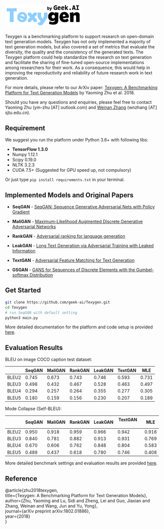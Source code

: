 <h1><img src="docs/fig/texygen-01.png" width="250"></h1>

Texygen is a benchmarking platform to support research on open-domain text generation models. Texygen has not only implemented a majority of text generation models, but also covered a set of metrics that evaluate the diversity, the quality and the consistency of the generated texts. The Texygen platform could help standardize the research on text generation and facilitate the sharing of fine-tuned open-source implementations among researchers for their work.  As a consequence, this would help in improving the reproductivity and reliability of future research work in text generation.

For more details, please refer to our ArXiv paper: [Texygen: A Benchmarking Platform for Text Generation Models](https://arxiv.org/abs/1802.01886) by Yaoming Zhu et al. 2018.

Should you have any questions and enquiries, please feel free to contact Yaoming Zhu (ym-zhu [AT] outlook.com) and [Weinan Zhang](http://wnzhang.net) (wnzhang [AT] sjtu.edu.cn).

## Requirement
We suggest you run the platform under Python 3.6+ with following libs:
* **TensorFlow 1.3.0**
* Numpy 1.12.1
* Scipy 0.19.0
* NLTK 3.2.3
* CUDA 7.5+ (Suggested for GPU speed up, not compulsory)    

Or just type `pip install requirements.txt` in your terminal.

## Implemented Models and Original Papers

* **SeqGAN** -  [SeqGAN: Sequence Generative Adversarial Nets with Policy Gradient](https://arxiv.org/abs/1609.05473)

* **MaliGAN** - [Maximum-Likelihood Augmented Discrete Generative Adversarial Networks](https://arxiv.org/abs/1702.07983)

* **RankGAN** - [Adversarial ranking for language generation](http://papers.nips.cc/paper/6908-adversarial-ranking-for-language-generation)

* **LeakGAN** - [Long Text Generation via Adversarial Training with Leaked Information](https://arxiv.org/abs/1709.08624)

* **TextGAN** - [Adversarial Feature Matching for Text Generation](https://arxiv.org/abs/1706.03850)
 
* **GSGAN** - [GANS for Sequences of Discrete Elements with the Gumbel-softmax Distribution](https://arxiv.org/abs/1611.04051)


## Get Started

```bash
git clone https://github.com/geek-ai/Texygen.git
cd Texygen
# run SeqGAN with default setting
python3 main.py
```
More detailed documentation for the platform and code setup is provided [here](docs/doc.md).


## Evaluation Results

BLEU on image COCO caption test dataset:

|       | SeqGAN | MaliGAN | RankGAN | LeakGAN | TextGAN      | MLE |
|-------|--------|---------|---------|---------|--------------|--------------|
| BLEU2 | 0.745  | 0.673   | 0.743   | 0.746   | 0.593        | 0.731        |
| BLEU3 | 0.498  | 0.432   | 0.467   | 0.528   | 0.463        | 0.497        |
| BLEU4 | 0.294  | 0.257   | 0.264   | 0.355   | 0.277        | 0.305        |
| BLEU5 | 0.180  | 0.159   | 0.156   | 0.230   | 0.207        | 0.189        |

Mode Collapse (Self-BLEU):

|            | SeqGAN | MaliGAN | RankGAN | LeakGAN | TextGAN       | MLE  |
|------------|--------|---------|---------|---------|---------------|--------------|
| BLEU2      | 0.950  | 0.918   | 0.959   | 0.966   | 0.942         |0.916         |
| BLEU3      | 0.840  | 0.781   | 0.882   | 0.913   | 0.931         |0.769         |
| BLEU4      | 0.670  | 0.606   | 0.762   | 0.848   | 0.804         |0.583         |
| BLEU5      | 0.489  | 0.437   | 0.618   | 0.780   | 0.746         |0.408         |

More detailed benchmark settings and evaluation results are provided [here](docs/evaluation.md).

## Reference

@article{zhu2018texygen,<br>
  title={Texygen: A Benchmarking Platform for Text Generation Models},<br>
  author={Zhu, Yaoming and Lu, Sidi and Zheng, Lei and Guo, Jiaxian and Zhang, Weinan and Wang, Jun and Yu, Yong},<br>
  journal={arXiv preprint arXiv:1802.01886},<br>
  year={2018}<br>
}

